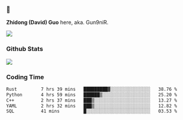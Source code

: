 ### 👋 

**Zhidong (David) Guo** here, aka. Gun9niR.

![](https://komarev.com/ghpvc/?username=Gun9niR&label=Total+Views)

### Github Stats

<img src="https://github-readme-stats.vercel.app/api?username=Gun9niR&count_private=true&show_icons=true&theme=vue-dark&hide_title=true">

### Coding Time

<!--START_SECTION:waka-->

```txt
Rust         7 hrs 39 mins   █████████▓░░░░░░░░░░░░░░░   38.76 %
Python       4 hrs 59 mins   ██████▒░░░░░░░░░░░░░░░░░░   25.20 %
C++          2 hrs 37 mins   ███▒░░░░░░░░░░░░░░░░░░░░░   13.27 %
YAML         2 hrs 32 mins   ███▒░░░░░░░░░░░░░░░░░░░░░   12.82 %
SQL          41 mins         █░░░░░░░░░░░░░░░░░░░░░░░░   03.53 %
```

<!--END_SECTION:waka-->
